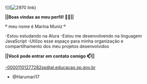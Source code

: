 ![](![2970](https://github.com/Harumari17/Harumari17/assets/171804492/f2c66cc9-f4da-4b1e-b0f3-dcc7b8cab700)
link)

**||Boas vindas ao meu perfil! 💙💙||**

º meu nome é Marina Muniz º

 -Estou estudando na Alura
 -Estou me desenvolvendo na linguagem JavaScript
 -Utilizo esse espaço para minha organização e compartilhamento dos meu projetos desenvolvidos

**||Você pode entrar em contato comigo 📫||**

-00001101277282sp@al.educacao.sp.gov.br

- @Harumari17
